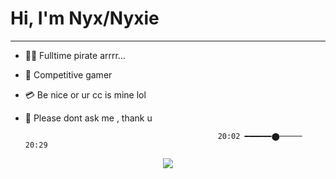 
# Hi, I'm Nyx/Nyxie
<hr>

  - 🏴‍☠️ Fulltime pirate arrrr...
  - 👾 Competitive gamer
  - 💳 Be nice or ur cc is mine lol
  - 💬 Please dont ask me , thank u


                                                   20:02 ━━━━━━⬤───── 20:29
<div align="center">

  ![](https://tryhackme-badges.s3.amazonaws.com/Nyxie.png)
</div>
